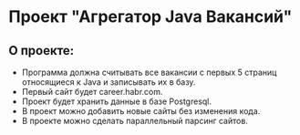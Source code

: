 # Проект "Агрегатор Java Вакансий"

## О проекте:

- Программа должна считывать все вакансии c первых 5 страниц относящиеся к Java и записывать их в базу.
- Первый сайт будет career.habr.com.
- Проект будет хранить данные в базе Postgresql.
- В проект можно добавить новые сайты без изменения кода.
- В проекте можно сделать параллельный парсинг сайтов.